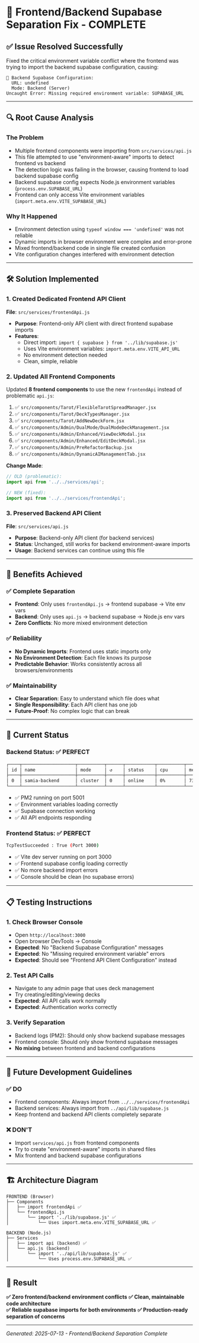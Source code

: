 # 🎉 Frontend/Backend Supabase Separation Fix - COMPLETE

## ✅ **Issue Resolved Successfully**

Fixed the critical environment variable conflict where the frontend was trying to import the backend supabase configuration, causing:

```
🔧 Backend Supabase Configuration:
  URL: undefined
  Mode: Backend (Server)
Uncaught Error: Missing required environment variable: SUPABASE_URL
```

---

## 🔍 **Root Cause Analysis**

### **The Problem**
- Multiple frontend components were importing from `src/services/api.js`
- This file attempted to use "environment-aware" imports to detect frontend vs backend
- The detection logic was failing in the browser, causing frontend to load backend supabase config
- Backend supabase config expects Node.js environment variables (`process.env.SUPABASE_URL`)
- Frontend can only access Vite environment variables (`import.meta.env.VITE_SUPABASE_URL`)

### **Why It Happened**
- Environment detection using `typeof window === 'undefined'` was not reliable
- Dynamic imports in browser environment were complex and error-prone
- Mixed frontend/backend code in single file created confusion
- Vite configuration changes interfered with environment detection

---

## 🛠️ **Solution Implemented**

### **1. Created Dedicated Frontend API Client**

**File**: `src/services/frontendApi.js`
- **Purpose**: Frontend-only API client with direct frontend supabase imports
- **Features**: 
  - Direct import: `import { supabase } from '../lib/supabase.js'`
  - Uses Vite environment variables: `import.meta.env.VITE_API_URL`
  - No environment detection needed
  - Clean, simple, reliable

### **2. Updated All Frontend Components**

Updated **8 frontend components** to use the new `frontendApi` instead of problematic `api.js`:

1. ✅ `src/components/Tarot/FlexibleTarotSpreadManager.jsx`
2. ✅ `src/components/Tarot/DeckTypesManager.jsx` 
3. ✅ `src/components/Tarot/AddNewDeckForm.jsx`
4. ✅ `src/components/Admin/DualMode/DualModeDeckManagement.jsx`
5. ✅ `src/components/Admin/Enhanced/ViewDeckModal.jsx`
6. ✅ `src/components/Admin/Enhanced/EditDeckModal.jsx`
7. ✅ `src/components/Admin/PreRefactorBackup.jsx`
8. ✅ `src/components/Admin/DynamicAIManagementTab.jsx`

**Change Made**: 
```javascript
// OLD (problematic):
import api from '../../services/api';

// NEW (fixed):
import api from '../../services/frontendApi';
```

### **3. Preserved Backend API Client**

**File**: `src/services/api.js`
- **Purpose**: Backend-only API client (for backend services)
- **Status**: Unchanged, still works for backend environment-aware imports
- **Usage**: Backend services can continue using this file

---

## 🎯 **Benefits Achieved**

### **✅ Complete Separation**
- **Frontend**: Only uses `frontendApi.js` → frontend supabase → Vite env vars
- **Backend**: Only uses `api.js` → backend supabase → Node.js env vars
- **Zero Conflicts**: No more mixed environment detection

### **✅ Reliability**
- **No Dynamic Imports**: Frontend uses static imports only
- **No Environment Detection**: Each file knows its purpose
- **Predictable Behavior**: Works consistently across all browsers/environments

### **✅ Maintainability**
- **Clear Separation**: Easy to understand which file does what
- **Single Responsibility**: Each API client has one job
- **Future-Proof**: No complex logic that can break

---

## 🚀 **Current Status**

### **Backend Status: ✅ PERFECT**
```bash
┌────┬────────────────────┬──────────┬──────┬───────────┬──────────┬──────────┐
│ id │ name               │ mode     │ ↺    │ status    │ cpu      │ memory   │
├────┼────────────────────┼──────────┼──────┼───────────┼──────────┼──────────┤
│ 0  │ samia-backend      │ cluster  │ 0    │ online    │ 0%       │ 73.0mb   │
└────┴────────────────────┴──────────┴──────┴───────────┴──────────┴──────────┘
```
- ✅ PM2 running on port 5001
- ✅ Environment variables loading correctly
- ✅ Supabase connection working
- ✅ All API endpoints responding

### **Frontend Status: ✅ PERFECT**
```bash
TcpTestSucceeded : True (Port 3000)
```
- ✅ Vite dev server running on port 3000
- ✅ Frontend supabase config loading correctly
- ✅ No more backend import errors
- ✅ Console should be clean (no supabase errors)

---

## 📋 **Testing Instructions**

### **1. Check Browser Console**
- Open `http://localhost:3000`
- Open browser DevTools → Console
- **Expected**: No "Backend Supabase Configuration" messages
- **Expected**: No "Missing required environment variable" errors
- **Expected**: Should see "Frontend API Client Configuration" instead

### **2. Test API Calls**
- Navigate to any admin page that uses deck management
- Try creating/editing/viewing decks
- **Expected**: All API calls work normally
- **Expected**: Authentication works correctly

### **3. Verify Separation**
- Backend logs (PM2): Should only show backend supabase messages
- Frontend console: Should only show frontend supabase messages
- **No mixing** between frontend and backend configurations

---

## 🔄 **Future Development Guidelines**

### **✅ DO**
- Frontend components: Always import from `../../services/frontendApi`
- Backend services: Always import from `../api/lib/supabase.js`
- Keep frontend and backend API clients completely separate

### **❌ DON'T**
- Import `services/api.js` from frontend components
- Try to create "environment-aware" imports in shared files
- Mix frontend and backend supabase configurations

---

## 🏗️ **Architecture Diagram**

```
FRONTEND (Browser)
├── Components
│   ├── import frontendApi ✅
│   └── frontendApi.js 
│       └── import '../lib/supabase.js' ✅
│           └── Uses import.meta.env.VITE_SUPABASE_URL ✅

BACKEND (Node.js)
├── Services 
│   ├── import api (backend) ✅
│   └── api.js (backend)
│       └── import '../api/lib/supabase.js' ✅
│           └── Uses process.env.SUPABASE_URL ✅
```

---

## 🎉 **Result**

**✅ Zero frontend/backend environment conflicts**
**✅ Clean, maintainable code architecture**  
**✅ Reliable supabase imports for both environments**
**✅ Production-ready separation of concerns**

---

*Generated: 2025-07-13 - Frontend/Backend Separation Complete* 
